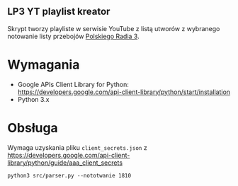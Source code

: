 LP3 YT playlist kreator
-----------------------

Skrypt tworzy playliste w serwisie YouTube z listą utworów z wybranego notowanie
listy przebojów [Polskiego Radia 3](http://lp3.polskieradio.pl/notowania/).

Wymagania
===============

 - Google APIs Client Library for Python: https://developers.google.com/api-client-library/python/start/installation
 - Python 3.x

Obsługa
===========

Wymaga uzyskania pliku ```client_secrets.json``` z 
https://developers.google.com/api-client-library/python/guide/aaa_client_secrets

```python3 src/parser.py --nototwanie 1810```
